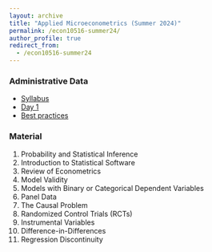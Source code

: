 ```yaml
---
layout: archive
title: "Applied Microeconometrics (Summer 2024)"
permalink: /econ10516-summer24/
author_profile: true
redirect_from:
  - /econ10516-summer24
---
```



### Administrative Data
  - [Syllabus](https://ErickFMolina.github.io/files/ECON10516_S24_syllabus.pdf)
  - [Day 1](https://ErickFMolina.github.io/files/00_first_class.pdf)
  - [Best practices](https://ErickFMolina.github.io/files/ECON10516_S24_good_practices.pdf)

### Material

  1. Probability and Statistical Inference
  2. Introduction to Statistical Software
  3. Review of Econometrics
  5. Model Validity
  7. Models with Binary or Categorical Dependent Variables
  8. Panel Data
  9. The Causal Problem
  10. Randomized Control Trials (RCTs)
  11. Instrumental Variables
  12. Difference-in-Differences
  13. Regression Discontinuity


